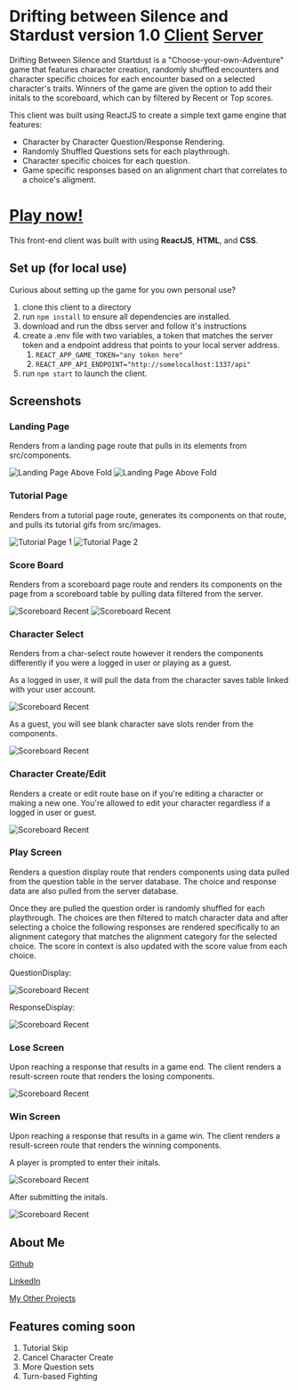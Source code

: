 # Drifting between Silence and Stardust version 1.0 [Client](https://github.com/cthipsudo/dbss-app-client) [Server](https://github.com/cthipsudo/dbss-server)
Drifting Between Silence and Startdust is a "Choose-your-own-Adventure" game that features character creation, randomly shuffled encounters and character specific choices for each encounter based on a selected character's traits. Winners of the game are given the option to add their initals to the scoreboard, which can by filtered by Recent or Top scores.

This client was built using ReactJS to create a simple text game engine that features:
- Character by Character Question/Response Rendering.
- Randomly Shuffled Questions sets for each playthrough.
- Character specific choices for each question.
- Game specific responses based on an alignment chart that correlates to a choice's aligment. 

# [Play now!](https://dbss-client.vercel.app/)
This front-end client was built with using **ReactJS**, **HTML**, and **CSS**.

## Set up (for local use)
Curious about setting up the game for you own personal use?
1. clone this client to a directory
1. run `npm install` to ensure all dependencies are installed.
1. download and run the dbss server and follow it's instructions
1. create a .env file with two variables, a token that matches the server token and a endpoint address that points to your local server address.
      1. `REACT_APP_GAME_TOKEN="any token here"`
      1. `REACT_APP_API_ENDPOINT="http://somelocalhost:1337/api"`
1. run `npm start` to launch the client.

## Screenshots
### Landing Page
Renders from a landing page route that pulls in its elements from src/components. 

![Landing Page Above Fold](./readme_screenshots/LandingPage1.png)
![Landing Page Above Fold](./readme_screenshots/LandingPage2.png)

### Tutorial Page
Renders from a tutorial page route, generates its components on that route, and pulls its tutorial gifs from src/images.

![Tutorial Page 1](./readme_screenshots/Tutorial1.png)
![Tutorial Page 2](./readme_screenshots/Tutorial2.png)

### Score Board
Renders from a scoreboard page route and renders its components on the page from a scoreboard table by pulling data filtered from the server. 

![Scoreboard Recent](./readme_screenshots/ScoreboardRecent.png)
![Scoreboard Recent](./readme_screenshots/ScoreboardTop.png)

### Character Select
Renders from a char-select route however it renders the components differently if you were a logged in user or playing as a guest.

As a logged in user, it will pull the data from the character saves table linked with your user account.

![Scoreboard Recent](./readme_screenshots/CharSelectScreen1.png)

As a guest, you will see blank character save slots render from the components.

![Scoreboard Recent](./readme_screenshots/CharSelectScreen2.png)

### Character Create/Edit
Renders a create or edit route base on if you're editing a character or making a new one.
You're allowed to edit your character regardless if a logged in user or guest.

![Scoreboard Recent](./readme_screenshots/CharCreateScreen.png)

### Play Screen
Renders a question display route that renders components using data pulled from the question table in the server database.
The choice and response data are also pulled from the server database.

Once they are pulled the question order is randomly shuffled for each playthrough.
The choices are then filtered to match character data and after selecting a choice the following responses are rendered specifically to an alignment category that matches the alignment category for the selected choice.
The score in context is also updated with the score value from each choice.

QuestionDisplay:

![Scoreboard Recent](./readme_screenshots/PlayScreenQuestion.png)

ResponseDisplay:

![Scoreboard Recent](./readme_screenshots/PlayScreenResponse.png)

### Lose Screen
Upon reaching a response that results in a game end. The client renders a result-screen route that renders the losing components.

![Scoreboard Recent](./readme_screenshots/LoseScreen.png)

### Win Screen
Upon reaching a response that results in a game win. The client renders a result-screen route that renders the winning components.

A player is prompted to enter their initals.

![Scoreboard Recent](./readme_screenshots/WinScreen1.png)

After submitting the initals.

![Scoreboard Recent](./readme_screenshots/WinScreen2.png)

## About Me
[Github](https://github.com/cthipsudo)

[LinkedIn](https://www.linkedin.com/in/chanpasong-thipphakhinkeo/)

[My Other Projects](https://oscarthipp.com/)

## Features coming soon
1. Tutorial Skip
1. Cancel Character Create
1. More Question sets
1. Turn-based Fighting

